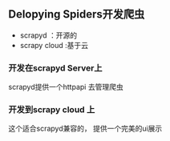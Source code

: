 ## Delopying Spiders开发爬虫

* scrapyd ：开源的
* scrapy cloud :基于云

### 开发在scrapyd Server上
scrapyd提供一个httpapi 去管理爬虫
### 开发到scrapy cloud 上
这个适合scrapyd兼容的， 提供一个完美的ui展示

